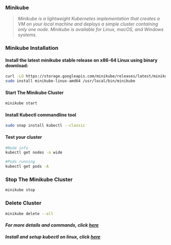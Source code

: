 ### **Minikube**

> *Minikube is a lightweight Kubernetes implementation that creates a VM on your local machine and deploys a simple cluster containing only one node. Minikube is available for Linux, macOS, and Windows systems.*



### **Minikube Installation**

####  **Install the latest minikube stable release on x86-64 Linux using binary download:**

```bash
curl -LO https://storage.googleapis.com/minikube/releases/latest/minikube-linux-amd64
sudo install minikube-linux-amd64 /usr/local/bin/minikube
```

#### **Start The Minikube Cluster**

```bash
minikube start
```

#### **Install Kubectl commandline tool**

```bash
sudo snap install kubectl --classic
```


#### **Test your cluster**

```bash
#Node info
kubectl get nodes -o wide

#Pods running
kubectl get pods -A

```

### **Stop The Minikube Cluster**

```bash
minikube stop
```

### **Delete Cluster**

```bash
minikube delete --all
```

#### *For more details and commands, click [here](https://minikube.sigs.k8s.io/docs/start/)*

#### *Install and setup kubectl on linux, click [here](https://kubernetes.io/docs/tasks/tools/install-kubectl-linux/)*
